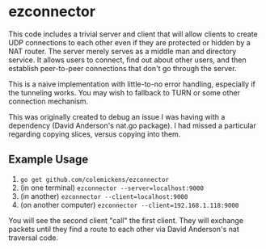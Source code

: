 # ezconnector

This code includes a trivial server and client that will allow clients to create UDP connections to each other even if they are protected or hidden by a NAT router. The server merely serves as a middle man and directory service. It allows users to connect, find out about other users, and then establish peer-to-peer connections that don't go through the server.

This is a naive implementation with little-to-no error handling, especially if the tunneling works. You may wish to fallback to TURN or some other connection mechanism.

This was originally created to debug an issue I was having with a dependency (David Anderson's nat.go package). I had missed a particular regarding copying slices, versus copying into them.

## Example Usage

1. `go get github.com/colemickens/ezconnector`
2. (in one terminal) `ezconnector --server=localhost:9000`
3. (in another) `ezconnector --client=localhost:9000`
4. (on another computer) `ezconnector --client=192.168.1.118:9000`

You will see the second client "call" the first client. They will exchange packets until they find a route to each other via David Anderson's nat traversal code.